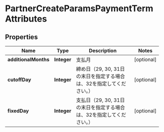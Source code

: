 

# PartnerCreateParamsPaymentTermAttributes


## Properties

Name | Type | Description | Notes
------------ | ------------- | ------------- | -------------
**additionalMonths** | **Integer** | 支払月 |  [optional]
**cutoffDay** | **Integer** | 締め日（29, 30, 31日の末日を指定する場合は、32を指定してください。） |  [optional]
**fixedDay** | **Integer** | 支払日（29, 30, 31日の末日を指定する場合は、32を指定してください。） |  [optional]



